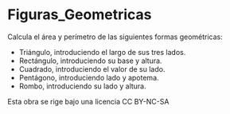 # Figuras_Geometricas

Calcula el área y perímetro de las siguientes formas geométricas:  
- Triángulo, introduciendo el largo de sus tres lados.  
- Rectángulo, introduciendo su base y altura.  
- Cuadrado, introduciendo el valor de su lado.  
- Pentágono, introduciendo lado y apotema.  
- Rombo, introduciendo su lado y altura.  


Esta obra se rige bajo una licencia CC BY-NC-SA
